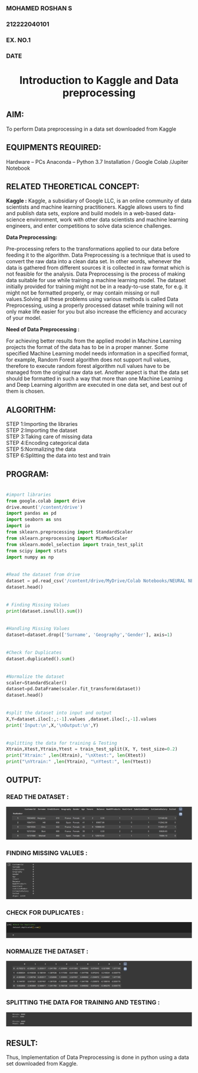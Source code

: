 <H3>MOHAMED ROSHAN S</H3>
<H3>212222040101</H3>
<H3>EX. NO.1</H3>
<H3>DATE</H3>
<H1 ALIGN =CENTER> Introduction to Kaggle and Data preprocessing</H1>

## AIM:

To perform Data preprocessing in a data set downloaded from Kaggle

## EQUIPMENTS REQUIRED:
Hardware – PCs
Anaconda – Python 3.7 Installation / Google Colab /Jupiter Notebook

## RELATED THEORETICAL CONCEPT:

**Kaggle :**
Kaggle, a subsidiary of Google LLC, is an online community of data scientists and machine learning practitioners. Kaggle allows users to find and publish data sets, explore and build models in a web-based data-science environment, work with other data scientists and machine learning engineers, and enter competitions to solve data science challenges.

**Data Preprocessing:**

Pre-processing refers to the transformations applied to our data before feeding it to the algorithm. Data Preprocessing is a technique that is used to convert the raw data into a clean data set. In other words, whenever the data is gathered from different sources it is collected in raw format which is not feasible for the analysis.
Data Preprocessing is the process of making data suitable for use while training a machine learning model. The dataset initially provided for training might not be in a ready-to-use state, for e.g. it might not be formatted properly, or may contain missing or null values.Solving all these problems using various methods is called Data Preprocessing, using a properly processed dataset while training will not only make life easier for you but also increase the efficiency and accuracy of your model.

**Need of Data Preprocessing :**

For achieving better results from the applied model in Machine Learning projects the format of the data has to be in a proper manner. Some specified Machine Learning model needs information in a specified format, for example, Random Forest algorithm does not support null values, therefore to execute random forest algorithm null values have to be managed from the original raw data set.
Another aspect is that the data set should be formatted in such a way that more than one Machine Learning and Deep Learning algorithm are executed in one data set, and best out of them is chosen.


## ALGORITHM:
STEP 1:Importing the libraries<BR>
STEP 2:Importing the dataset<BR>
STEP 3:Taking care of missing data<BR>
STEP 4:Encoding categorical data<BR>
STEP 5:Normalizing the data<BR>
STEP 6:Splitting the data into test and train<BR>

##  PROGRAM:
```py

#import libraries
from google.colab import drive
drive.mount('/content/drive')
import pandas as pd
import seaborn as sns
import io
from sklearn.preprocessing import StandardScaler
from sklearn.preprocessing import MinMaxScaler
from sklearn.model_selection import train_test_split
from scipy import stats
import numpy as np

```
```py

#Read the dataset from drive
dataset = pd.read_csv('/content/drive/MyDrive/Colab Notebooks/NEURAL NETWORKS/Churn_Modelling.csv',index_col="RowNumber")
dataset.head()

```
```py

# Finding Missing Values
print(dataset.isnull().sum())

```
```py

#Handling Missing Values
dataset=dataset.drop(['Surname', 'Geography','Gender'], axis=1)

```
```py

#Check for Duplicates
dataset.duplicated().sum()

```
```py

#Normalize the dataset
scaler=StandardScaler()
dataset=pd.DataFrame(scaler.fit_transform(dataset))
dataset.head()

```
```py

#split the dataset into input and output
X,Y=dataset.iloc[:,:-1].values ,dataset.iloc[:,-1].values
print('Input:\n',X,'\nOutput:\n',Y)

```
```py

#splitting the data for training & Testing
Xtrain,Xtest,Ytrain,Ytest = train_test_split(X, Y, test_size=0.2)
print("Xtrain:" ,len(Xtrain), "\nXtest:", len(Xtest))
print("\nYtrain:" ,len(Ytrain), "\nYtest:", len(Ytest))

```
## OUTPUT:

### READ THE DATASET : 

![DATSET](Screenshot%202024-03-03%20155233.png)

### FINDING MISSING VALUES : 

![MISSING VALLUES](Screenshot%202024-03-03%20155258.png)

### CHECK FOR DUPLICATES : 

![DUPLICATES](Screenshot%202024-03-03%20155320.png)

### NORMALIZE THE DATASET : 

![NORMALIZED](Screenshot%202024-03-03%20155343.png)

### SPLITTING THE DATA FOR TRAINING AND TESTING : 

![SPLITTED DATASET](Screenshot%202024-03-03%20155413.png)

## RESULT:
Thus, Implementation of Data Preprocessing is done in python  using a data set downloaded from Kaggle.


